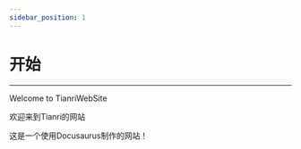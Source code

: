 ```yaml
---
sidebar_position: 1
---
```


# 开始

---

Welcome to TianriWebSite

欢迎来到Tianri的网站

这是一个使用Docusaurus制作的网站！